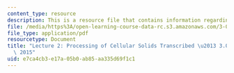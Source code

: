 ```yaml
---
content_type: resource
description: This is a resource file that contains information regarding lecture 2.
file: /media/https%3A/open-learning-course-data-rc.s3.amazonaws.com/3-054-cellular-solids-structure-properties-and-applications-spring-2015/e7ca4cb3e17a05b0ab85aa335d69f1c1_MIT3_054S15_L2_Proc_trans.pdf
file_type: application/pdf
resourcetype: Document
title: "Lecture 2: Processing of Cellular Solids Transcribed \u2013 3.054 / 3.36 Spring\
  \ 2015"
uid: e7ca4cb3-e17a-05b0-ab85-aa335d69f1c1
---
```

